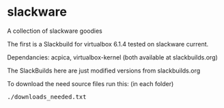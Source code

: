 # slackware
A collection of slackware goodies

The first is a Slackbuild for virtualbox 6.1.4 
tested on slackware current.

Dependancies:  acpica, virtualbox-kernel
(both available at slackbuilds.org)


The SlackBuilds here are just modified versions from slackbuilds.org

To download the need source files run this: (in each folder)
<pre>
./downloads_needed.txt
